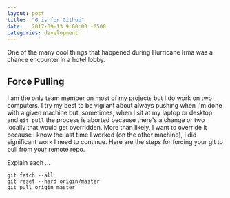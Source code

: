 ```yaml
---
layout: post
title:  "G is for Github"
date:   2017-09-13 9:00:00 -0500
categories: development
---
```

One of the many cool things that happened during Hurricane Irma was a chance encounter in a hotel lobby.

## Force Pulling

I am the only team member on most of my projects but I do work on two computers. I try my best to be vigilant about always pushing when I'm done with a given machine but, sometimes, when I sit at my laptop or desktop and `git pull` the process is aborted because there's a change or two locally that would get overridden. More than likely, I want to override it because I know the last time I worked (on the other machine), I did significant work I need to continue. Here are the steps for forcing your git to pull from your remote repo.

Explain each ...

	git fetch --all
	git reset --hard origin/master
	git pull origin master